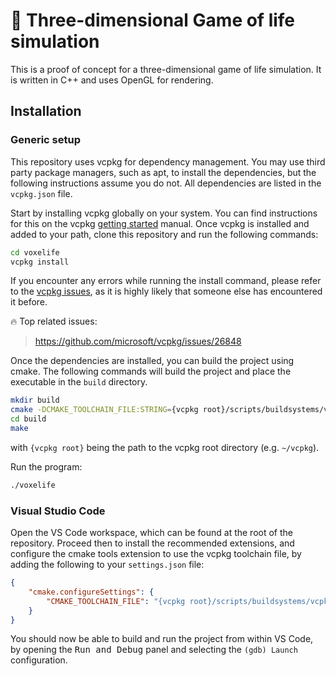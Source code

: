 # 🧬 Three-dimensional Game of life simulation

This is a proof of concept for a three-dimensional game of life simulation. It is written in C++ and uses OpenGL for rendering.

## Installation

### Generic setup

This repository uses vcpkg for dependency management. You may use third party package managers, such as apt, to install the dependencies, but the following instructions assume you do not. All dependencies are listed in the `vcpkg.json` file.

Start by installing vcpkg globally on your system. You can find instructions for this on the vcpkg [getting started](https://vcpkg.io/en/getting-started.html) manual. Once vcpkg is installed and added to your path, clone this repository and run the following commands:

```bash
cd voxelife
vcpkg install
```

If you encounter any errors while running the install command, please refer to the [vcpkg issues](https://github.com/microsoft/vcpkg/issues), as it is highly likely that someone else has encountered it before.

:fire: Top related issues:  
> https://github.com/microsoft/vcpkg/issues/26848

Once the dependencies are installed, you can build the project using cmake. The following commands will build the project and place the executable in the `build` directory.

```bash
mkdir build
cmake -DCMAKE_TOOLCHAIN_FILE:STRING={vcpkg root}/scripts/buildsystems/vcpkg.cmake .
cd build
make
```
with `{vcpkg root}` being the path to the vcpkg root directory (e.g. `~/vcpkg`).

Run the program:

```bash
./voxelife
```

### Visual Studio Code

Open the VS Code workspace, which can be found at the root of the repository. Proceed then to install the recommended extensions, and configure the cmake tools extension to use the vcpkg toolchain file, by adding the following to your `settings.json` file:

```json
{
    "cmake.configureSettings": {
        "CMAKE_TOOLCHAIN_FILE": "{vcpkg root}/scripts/buildsystems/vcpkg.cmake"
    }
}
```
You should now be able to build and run the project from within VS Code, by opening the <kbd>Run and Debug</kbd> panel and selecting the `(gdb) Launch` configuration.
